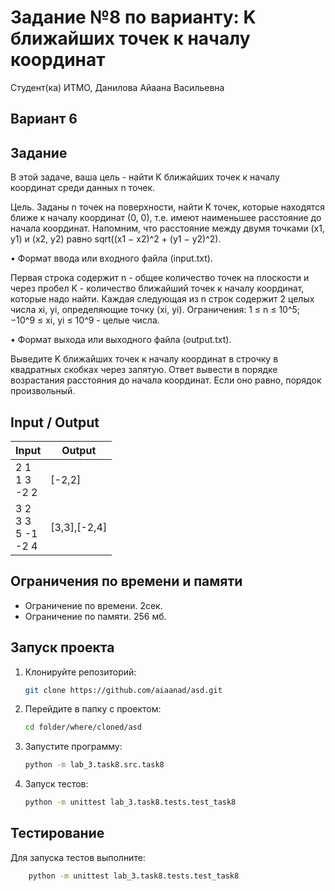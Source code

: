 # Задание №8 по варианту:   K ближайших точек к началу координат
Студент(ка) ИТМО, Данилова Айаана Васильевна

## Вариант 6

## Задание 
В этой задаче, ваша цель - найти K ближайших точек к началу координат
среди данных n точек. 

Цель. Заданы n точек на поверхности, найти K точек, которые находятся
ближе к началу координат (0, 0), т.е. имеют наименьшее расстояние до
начала координат. Напомним, что расстояние между двумя точками (x1, y1)
и (x2, y2) равно sqrt((x1 − x2)^2 + (y1 − y2)^2).

• Формат ввода или входного файла (input.txt). 

Первая строка содержит
n - общее количество точек на плоскости и через пробел K - количество ближайший точек к началу координат, которые надо найти. Каждая следующая из n строк содержит 2 целых числа xi, yi, определяющие точку (xi, yi).
Ограничения: 1 ≤ n ≤ 10^5; −10^9 ≤ xi, yi ≤ 10^9 - целые числа.

• Формат выхода или выходного файла (output.txt). 

Выведите K ближайших точек к началу координат в строчку в квадратных скобках через запятую. Ответ вывести в порядке возрастания расстояния до начала координат.
Если оно равно, порядок произвольный.
## Input / Output 

| Input                         | Output       |
|-------------------------------|--------------|
| 2 1<br/>1 3<br/>-2 2          | [-2,2]       |
| 3 2<br/>3 3<br/>5 -1<br/>-2 4 | [3,3],[-2,4] |

## Ограничения по времени и памяти

- Ограничение по времени. 2сек.
- Ограничение по памяти. 256 мб.


## Запуск проекта
1. Клонируйте репозиторий:
   ```bash
   git clone https://github.com/aiaanad/asd.git
   ```
2. Перейдите в папку с проектом:
   ```bash
   cd folder/where/cloned/asd
   ```
3. Запустите программу:
   ```bash
   python -m lab_3.task8.src.task8
   ```

4. Запуск тестов:
   ```bash
   python -m unittest lab_3.task8.tests.test_task8
   ```


## Тестирование
Для запуска тестов выполните:
```bash
    python -m unittest lab_3.task8.tests.test_task8
```
